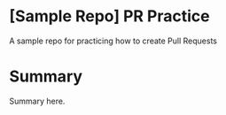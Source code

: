 # [Sample Repo] PR Practice
A sample repo for practicing how to create Pull Requests
# Summary
Summary here.
